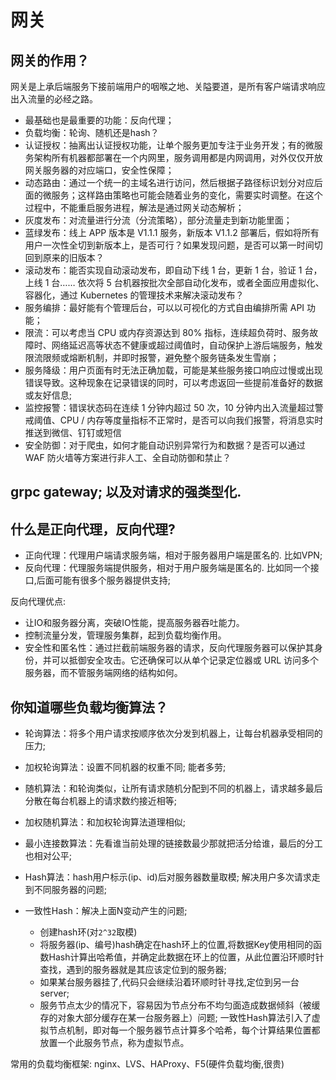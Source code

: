 # 网关
## 网关的作用？
网关是上承后端服务下接前端用户的咽喉之地、关隘要道，是所有客户端请求响应出入流量的必经之路。
- 最基础也是最重要的功能：反向代理；
- 负载均衡：轮询、随机还是hash？
- 认证授权：抽离出认证授权功能，让单个服务更加专注于业务开发；有的微服务架构所有机器都部署在一个内网里，服务调用都是内网调用，对外仅仅开放网关服务器的对应端口，安全性保障；
- 动态路由：通过一个统一的主域名进行访问，然后根据子路径标识划分对应后面的微服务；这样路由策略也可能会随着业务的变化，需要实时调整。在这个过程中，不能重启服务进程，解法是通过网关动态解析；
- 灰度发布：对流量进行分流（分流策略），部分流量走到新功能里面；
- 蓝绿发布：线上 APP 版本是 V1.1.1 服务，新版本 V1.1.2 部署后，假如将所有用户一次性全切到新版本上，是否可行？如果发现问题，是否可以第一时间切回到原来的旧版本？ 
- 滚动发布：能否实现自动滚动发布，即自动下线 1 台，更新 1 台，验证 1 台，上线 1 台…… 依次将 5 台机器按批次全部自动化发布，或者全面应用虚拟化、容器化，通过 Kubernetes 的管理技术来解决滚动发布？
- 服务编排：最好能有个管理后台，可以以可视化的方式自由编排所需 API 功能；
- 限流：可以考虑当 CPU 或内存资源达到 80% 指标，连续超负荷时、服务故障时、网络延迟高等状态不健康或超过阈值时，自动保护上游后端服务，触发限流限频或熔断机制，并即时报警，避免整个服务链条发生雪崩；
- 服务降级：用户页面有时无法正确加载，可能是某些服务接口响应过慢或出现错误导致。这种现象在记录错误的同时，可以考虑返回一些提前准备好的数据或友好信息;
- 监控报警：错误状态码在连续 1 分钟内超过 50 次，10 分钟内出入流量超过警戒阈值、CPU / 内存等度量指标不正常时，是否可以向我们报警，将消息实时推送到微信、钉钉或短信
- 安全防御：对于爬虫，如何才能自动识别异常行为和数据？是否可以通过 WAF 防火墙等方案进行非人工、全自动防御和禁止？


## grpc gateway; 以及对请求的强类型化.
## 什么是正向代理，反向代理? 
- 正向代理：代理用户端请求服务端，相对于服务器用户端是匿名的. 比如VPN;
- 反向代理：代理服务端提供服务，相对于用户服务端是匿名的. 比如同一个接口,后面可能有很多个服务器提供支持;

反向代理优点:
- 让IO和服务器分离，突破IO性能，提高服务器吞吐能力。
- 控制流量分发，管理服务集群，起到负载均衡作用。
- 安全性和匿名性：通过拦截前端服务器的请求，反向代理服务器可以保护其身份，并可以抵御安全攻击。它还确保可以从单个记录定位器或 URL 访问多个服务器，而不管服务端网络的结构如何。

## 你知道哪些负载均衡算法？
- 轮询算法：将多个用户请求按顺序依次分发到机器上，让每台机器承受相同的压力;
- 加权轮询算法：设置不同机器的权重不同; 能者多劳;
- 随机算法：和轮询类似，让所有请求随机分配到不同的机器上，请求越多最后分散在每台机器上的请求数约接近相等;
- 加权随机算法：和加权轮询算法道理相似;
- 最小连接数算法：先看谁当前处理的链接数最少那就把活分给谁，最后的分工也相对公平;

- Hash算法：hash用户标示(ip、id)后对服务器数量取模; 解决用户多次请求走到不同服务器的问题;

- 一致性Hash：解决上面N变动产生的问题;
    - 创建hash环(对`2^32`取模)
    - 将服务器(ip、编号)hash确定在hash环上的位置,将数据Key使用相同的函数Hash计算出哈希值，并确定此数据在环上的位置，从此位置沿环顺时针查找，遇到的服务器就是其应该定位到的服务器;
    - 如果某台服务器挂了,代码只会继续沿着环顺时针寻找,定位到另一台server;
    - 服务节点太少的情况下，容易因为节点分布不均匀面造成数据倾斜（被缓存的对象大部分缓存在某一台服务器上）问题; 一致性Hash算法引入了虚拟节点机制，即对每一个服务器节点计算多个哈希，每个计算结果位置都放置一个此服务节点，称为虚拟节点。

常用的负载均衡框架: nginx、LVS、HAProxy、F5(硬件负载均衡,很贵)
